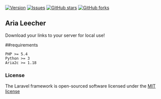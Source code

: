[![Version     ](https://img.shields.io/github/release/Becca4Eva/Aria-Leecher.svg)](https://github.com/Becca4Eva/Aria-Leecher/releases/)
[![Issues      ](https://img.shields.io/github/issues/Becca4Eva/Aria-Leecher.svg)](https://github.com/Becca4Eva/Aria-Leecher/issues/)
[![GitHub stars](https://img.shields.io/github/stars/Becca4Eva/Aria-Leecher.svg)](https://github.com/Becca4Eva/Aria-Leecher/stargazers)
[![GitHub forks](https://img.shields.io/github/forks/Becca4Eva/Aria-Leecher.svg)](https://github.com/Becca4Eva/Aria-Leecher/network)

## Aria Leecher

Download your links to your server for local use!

##requirements

    PHP >= 5.4
    Python >= 3
    Aria2c >= 1.18


### License

The Laravel framework is open-sourced software licensed under the [MIT license](http://opensource.org/licenses/MIT)
